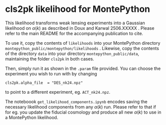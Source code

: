 # cls2pk likelihood for MontePython 

This likelihood transforms weak lensing experiments into a Gaussian likelihood on $\alpha(k)$ as described in Doux and Karwal 2506.XXXXX . 
Please refer to the main README for the accompanying publication to cite. 

To use it, copy the contents of `likelihoods` into your MontePython directory `montepython_public/montepython/likelihoods` . Likewise, copy the contents of the directory `data` into your directory `montepython_public/data`, maintaining the folder `cls2pk` in both cases. 

Then, simply run it as shown in the `.param` file provided. You can choose the experiment you wish to run with by changing 
```
cls2pk.alpha_file  = "DES_nk24.npz"
```
to point to a different experiment, eg. `ACT_nk24.npz`. 

The noteboook `get_likelihood_components.ipynb` encodes saving the necessary likelihood components from any $\alpha(k)$ run. Please refer to that if for eg. you update the fiducial cosmology and produce all new $\alpha(k)$ to use in a MontePython likelihood. 
